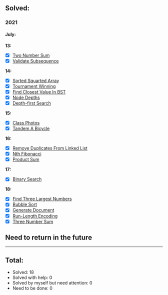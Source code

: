 ## Solved:

### 2021

#### July:

**13:**

- [x] [Two Number Sum](https://www.algoexpert.io/questions/Two%20Number%20Sum)
- [x] [Validate Subsequence](https://www.algoexpert.io/questions/Validate%20Subsequence)

**14:**

- [x] [Sorted Squarted Array](https://www.algoexpert.io/questions/Sorted%20Squared%20Array)
- [x] [Tournament Winning](https://www.algoexpert.io/questions/Tournament%20Winner)
- [x] [Find Closest Value In BST](https://www.algoexpert.io/questions/Find%20Closest%20Value%20In%20BST)
- [x] [Node Depths](https://www.algoexpert.io/questions/Node%20Depths)
- [x] [Depth-first Search](https://www.algoexpert.io/questions/Depth-first%20Search)

**15:**

- [x] [Class Photos](https://www.algoexpert.io/questions/Class%20Photos)
- [x] [Tandem A Bicycle](https://www.algoexpert.io/questions/Tandem%20Bicycle)

**16:**

- [x] [Remove Duplicates From Linked List](https://www.algoexpert.io/questions/Remove%20Duplicates%20From%20Linked%20List)
- [x] [Nth Fibonacci](https://www.algoexpert.io/questions/Nth%20Fibonacci)
- [x] [Product Sum](https://www.algoexpert.io/questions/Product%20Sum)

**17:**

- [x] [Binary Search](https://www.algoexpert.io/questions/Binary%20Search)

**18:**

- [x] [Find Three Largest Numbers](https://www.algoexpert.io/questions/Find%20Three%20Largest%20Numbers)
- [x] [Bubble Sort](https://www.algoexpert.io/questions/Bubble%20Sort)
- [x] [Generate Document](https://www.algoexpert.io/questions/Generate%20Document)
- [x] [Run-Length Encoding](https://www.algoexpert.io/questions/Run-Length%20Encoding)
- [x] [Three Number Sum](https://www.algoexpert.io/questions/Three%20Number%20Sum)

## Need to return in the future

---

## Total:

- Solved: 18
- Solved with help: 0
- Solved by myself but need attention: 0
- Need to be done: 0
